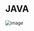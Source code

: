 # JAVA
![image](https://user-images.githubusercontent.com/90129178/182794294-8f380608-381d-47ba-bb2d-c50aab03da2b.png)
